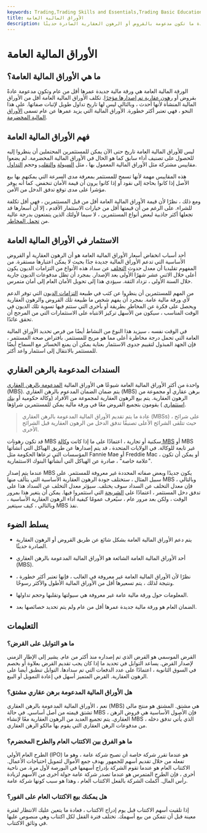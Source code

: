 ```yaml
---
keywords: Trading,Trading Skills and Essentials,Trading Basic Education,Trading Skills
title: الأوراق المالية العامة
description: الأوراق المالية العامة هي تلك التي يقل عمرها عن عام واحد وعادة ما تكون مدعومة بالقروض أو الرهون العقارية الصادرة حديثًا.
---
```


# الأوراق المالية العامة
## ما هي الأوراق المالية العامة؟

الورقة المالية العامة هي ورقة مالية جديدة عمرها أقل من عام وتكون مدعومة عادةً بقروض أو [رهون عقارية تم إصدارها مؤخرًا](/mortgage). تكلف الأوراق المالية العامة أقل من الأوراق المالية المنشأة لأنها أحدث ، وبالتالي ليس لها تاريخ تداول طويل لإثبات صفاتها. على هذا النحو ، فهي تعتبر أكثر خطورة. الأوراق المالية التي يزيد عمرها عن عام تسمى [الأوراق المالية المخضرمة](/seasoned_security).

## فهم الأوراق المالية العامة

ليس للأوراق المالية العامة تاريخ حتى الآن يمكن للمستثمرين المحتملين أن ينظروا إليه للحصول على تصنيف أداء سابق كما هو الحال في الأوراق المالية المخضرمة. لم يضعوا مقاييس مشتركة مثل الأوراق المالية المعمول بها ، مثل [السيولة](/liquidity) [والتقلب](/volatility) وحجم [التداول](/volumeoftrade).

هذه المقاييس مهمة لأنها تسمح للمستثمر بمعرفة مدى السرعة التي يمكنهم بها بيع الأصل إذا كانوا بحاجة إلى نقود أو إذا كانوا يرون أن قيمة الأمان تنخفض. كما أنه يوفر مؤشرا على مدى توقع تدفق الدخل من الأمن.

ومع ذلك ، نظرًا لأن قيمة الأوراق المالية العامة أقل من قبل المستثمرين ، فهي أقل تكلفة للشراء. على الرغم من أن قيمتها أقل من خيارات الاستثمار الأقدم ، إلا أن أسعارها قد تجعلها أكثر جاذبية لبعض أنواع المستثمرين ، لا سيما لأولئك الذين يتمتعون بدرجة عالية من [تحمل المخاطر](/risktolerance).

## الاستثمار في الأوراق المالية العامة

أحد أسباب انخفاض أسعار الأوراق المالية العامة هو أن الرهون العقارية أو القروض الأساسية التي تدعم الأوراق المالية جديدة جدًا بحيث لا يمكن اعتبارها مستقرة. من المفهوم تقليديا أن معدل حدوث [التخلف](/default2) عن سداد هذه الأنواع من التزامات الديون يكون أعلى خلال الاثني عشر شهرًا الأولى بعد الإصدار. بمجرد أن تظل مدفوعات الديون جارية خلال السنة الأولى ، تزداد الثقة. سيؤدي هذا إلى تحويل الأمان العام إلى أمان متمرس.

من المهم للمستثمرين أن ينظروا عن كثب في طبيعة [التزامات الديون](/cdo) التي توفر الدعم لأي ورقة مالية عامة. بمجرد أن يفهم شخص ما طبيعة تلك القروض والرهون العقارية ويحصل على فكرة عن المخاطر بطريقة أو بأخرى التي ستتم فيها تسوية تلك الديون في الوقت المناسب ، سيكون من الأسهل تركيز الانتباه على الاستثمارات التي من المرجح أن تحقق عائدًا.

في الوقت نفسه ، سيزيد هذا النوع من النشاط أيضًا من فرص تحديد الأوراق المالية العامة التي تحمل درجة مخاطرة أعلى مما هو مريح للمستثمر. بافتراض صحة المستثمر ، فإن الجهد المبذول لتقييم جدوى الاستثمار بعناية يمكن أن يمنع الخسائر مع السماح أيضًا للمستثمر بالانتقال إلى استثمار واعد أكثر.

## السندات المدعومة بالرهن العقاري

واحدة من أكثر الأوراق المالية العامة شيوعًا هي الأوراق المالية [المدعومة بالرهن العقاري](/mbs) (MBS). يتم ضمان الضمان المدعوم بالرهن العقاري (MBS) برهن عقاري أو مجموعة من الرهون العقارية. يتم بيع الرهون العقارية لمجموعة من الأفراد (وكالة حكومية أو [بنك استثماري](/investmentbank) ) يقومون بتجميع القروض معًا في ورقة مالية يمكن للمستثمرين شراؤها.

> عادة ما يتم تقديم الأوراق المالية المدعومة بالرهن العقاري (MBSs) على شرائح ، حيث تتلقى الشرائح الأعلى تصنيفًا تدفق الدخل من الرهون العقارية قبل الشرائح الأخرى.

>

قد تكون رهونات MBS سكنية أو تجارية ، اعتمادًا على ما إذا كانت [وكالة MBS](/agency-mbs-purchase) أو MBS غير تابعة للوكالة. في الولايات المتحدة ، قد يتم إصدارها عن طريق الهياكل التي أنشأتها المؤسسات التي ترعاها الحكومة مثل Fannie Mae أو Freddie Mac ، أو يمكن أن تكون "علامة خاصة" ، صادرة عن الهياكل التي أنشأتها البنوك الاستثمارية.

عندما يتم إصدار MBS يكون جديدًا وبعض صفاته المحددة غير معروفة للمستثمر. على سبيل المثال ، ستختلف جودة الرهون العقارية الأساسية التي يتألف منها MBS ، وبالتالي فإن معدل التخلف عن السداد سوف يختلف. سيؤثر معدل التخلف عن السداد هذا على تدفق دخل المستثمر ، اعتمادًا على [الشريحة](/tranches) التي استثمروا فيها. يمكن أن يتغير هذا بمرور الوقت ، ولكن بعد مرور عام ، سيُعرف عمومًا كيفية أداء الرهون العقارية الأساسية ، وبالتالي ، كيف سيتغير MBS نفذ.

## يسلط الضوء

- يتم دعم الأوراق المالية العامة بشكل شائع عن طريق القروض أو الرهون العقارية الصادرة حديثًا.

- أحد الأوراق المالية العامة الشائعة هو الأوراق المالية المدعومة بالرهن العقاري (MBS).

- نظرًا لأن الأوراق المالية العامة غير معروفة في الغالب ، فإنها تعتبر أكثر خطورة ، ونتيجة لذلك ، يتم تسعيرها أقل من الأوراق المالية الأطول والأكثر رسوخًا.

- المعلومات حول ورقة مالية عامة غير معروفة هي سيولتها وتقلبها وحجم تداولها.

- الضمان العام هو ورقة مالية جديدة عمرها أقل من عام ولم يتم تحديد خصائصها بعد.

## التعليمات

### ما هو التوابل على القرض؟

القرض الموسمي هو القرض الذي تم إصداره منذ أكثر من عام. يشير إلى الإطار الزمني لإصدار القرض. يساعد التوابل في تحديد ما إذا كان يجب تقديم القرض بعلاوة أو بخصم في السوق الثانوية ، اعتمادًا على عدد الدفعات التي تم سدادها. التوابل تنطبق أيضا على الرهون العقارية. القرض المتميز أسهل في إعادة التمويل أو البيع.

### هل الأوراق المالية المدعومة برهن عقاري مشتق؟

نعم ، الأوراق المالية المدعومة بالرهن العقاري (MBS) هي مشتق. المشتق هو منتج مالي تشتق قيمته من أصل أساسي. في حالة MBS ، فإن الأصول الأساسية هي قروض الرهن العقاري. يتم تجميع العديد من الرهون العقارية معًا لإنشاء MBS ، الذي يأتي تدفق دخله من مدفوعات الرهن العقاري التي يقوم بها مالكو الرهن العقاري.

### ما هو الفرق بين الاكتتاب العام والطرح المخضرم؟

الطرح العام الأولي (IPO) هو عندما تقرر شركة خاصة أن تصبح شركة عامة ، وهو ما تفعله من خلال تقديم أسهم للجمهور بهدف جمع الأموال لتمويل احتياجات الأعمال. الاكتتاب العام هو عندما تقوم الشركة بإدراج أسهمها في البورصة لأول مرة. من ناحية أخرى ، فإن الطرح المتمرس هو عندما تصدر شركة عامة جولة أخرى من الأسهم لزيادة رأس المال. أكملت الشركة بالفعل الاكتتاب العام ، وهذا هو سبب كونها شركة عامة.

### هل يمكنك بيع الاكتتاب العام على الفور؟

إذا تلقيت أسهم الاكتتاب قبل يوم إدراج الاكتتاب ، فعادة ما يتعين عليك الانتظار لفترة معينة قبل أن تتمكن من بيع أسهمك. تختلف فترة القفل لكل اكتتاب وهي منصوص عليها في وثائق الاكتتاب.

